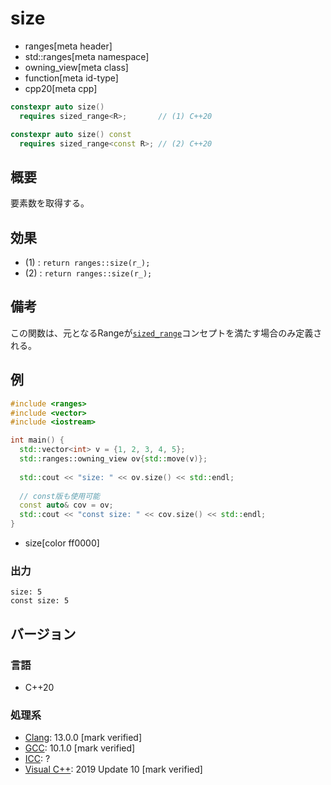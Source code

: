 # size
* ranges[meta header]
* std::ranges[meta namespace]
* owning_view[meta class]
* function[meta id-type]
* cpp20[meta cpp]

```cpp
constexpr auto size()
  requires sized_range<R>;       // (1) C++20

constexpr auto size() const
  requires sized_range<const R>; // (2) C++20
```

## 概要

要素数を取得する。

## 効果

- (1) : `return ranges::size(r_);`
- (2) : `return ranges::size(r_);`

## 備考

この関数は、元となるRangeが[`sized_range`](../sized_range.md)コンセプトを満たす場合のみ定義される。

## 例
```cpp example
#include <ranges>
#include <vector>
#include <iostream>

int main() {
  std::vector<int> v = {1, 2, 3, 4, 5};
  std::ranges::owning_view ov{std::move(v)};
  
  std::cout << "size: " << ov.size() << std::endl;
  
  // const版も使用可能
  const auto& cov = ov;
  std::cout << "const size: " << cov.size() << std::endl;
}
```
* size[color ff0000]

### 出力
```
size: 5
const size: 5
```

## バージョン
### 言語
- C++20

### 処理系
- [Clang](/implementation.md#clang): 13.0.0 [mark verified]
- [GCC](/implementation.md#gcc): 10.1.0 [mark verified]
- [ICC](/implementation.md#icc): ?
- [Visual C++](/implementation.md#visual_cpp): 2019 Update 10 [mark verified]
